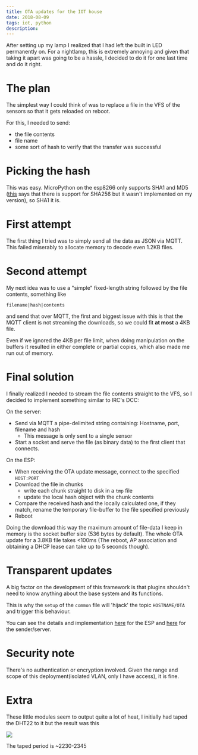 ```yaml
---
title: OTA updates for the IOT house
date: 2018-08-09
tags: iot, python
description: 
---
```


After setting up my lamp I realized that I had left the built in LED permanently on. For a nightlamp, this is extremely annoying and given that taking it apart was going to be a hassle, I decided to do it for one last time and do it right.

# The plan

The simplest way I could think of was to replace a file in the VFS of the sensors so that it gets reloaded on reboot.

For this, I needed to send:

* the file contents
* file name 
* some sort of hash to verify that the transfer was successful

# Picking the hash

This was easy. MicroPython on the esp8266 only supports SHA1 and MD5 ([this](http://docs.micropython.org/en/latest/esp8266/library/uhashlib.html?highlight=hashlib#module-uhashlib) says that there is support for SHA256 but it wasn't implemented on my version), so SHA1 it is.

# First attempt
The first thing I tried was to simply send all the data as JSON via MQTT. This failed miserably to allocate memory to decode even 1.2KB files.

# Second attempt
My next idea was to use a "simple" fixed-length string followed by the file contents, something like
```
filename|hash|contents
```
and send that over MQTT, the first and biggest issue with this is that the MQTT client is not streaming the downloads, so we could fit **at most** a 4KB file.

Even if we ignored the 4KB per file limit, when doing manipulation on the buffers it resulted in either complete or partial copies, which also made me run out of memory.

# Final solution

I finally realized I needed to stream the file contents straight to the VFS, so I decided to implement something similar to IRC's DCC:

On the server:

* Send via MQTT a pipe-delimited string containing: Hostname, port, filename and hash
    * This message is only sent to a single sensor
* Start a socket and serve the file (as binary data) to the first client that connects.

On the ESP:

* When receiving the OTA update message, connect to the specified `HOST:PORT`
* Download the file in chunks
    * write each chunk straight to disk in a `tmp` file
    * update the local hash object with the chunk contents
* Compare the received hash and the locally calculated one, if they match, rename the temporary file-buffer to the file specified previously
* Reboot

Doing the download this way the maximum amount of file-data I keep in memory is the socket buffer size (536 bytes by default). The whole OTA update for a 3.8KB file takes \<100ms (The reboot, AP association and obtaining a DHCP lease can take up to 5 seconds though).

# Transparent updates

A big factor on the development of this framework is that plugins shouldn't need to know anything about the base system and its functions.

This is why the `setup` of the `common` file will 'hijack' the topic `HOSTNAME/OTA` and trigger this behaviour.

You can see the details and implementation [here](https://github.com/DavidVentura/iot_home/blob/master/firmware/common.py#L73) for the ESP and [here](https://github.com/DavidVentura/iot_home/blob/master/server/OTA_sender.py) for the sender/server.


# Security note

There's no authentication or encryption involved. Given the range and scope of this deployment(isolated VLAN, only I have access), it is fine.

# Extra
These little modules seem to output quite a lot of heat, I initially had taped the DHT22 to it but the result was this

![](/images/dht-temp.png)

The taped period is ~2230-2345
